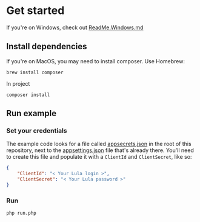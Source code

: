 # Get started

If you're on Windows, check out [ReadMe.Windows.md](README.WINDOWS.md)

## Install dependencies

If you're on MacOS, you may need to install composer.  Use Homebrew:

``` CMD
brew install composer
```

In project
``` CMD
composer install
```

## Run example

### Set your credentials

The example code looks for a file called [appsecrets.json](../../appsecrets.json) in the root of this repository, next to the [appsettings.json](../../appsettings.json) file that's already there.  You'll need to create this file and populate it with a `ClientId` and `ClientSecret`, like so:

``` JSON
{
    "ClientId": "< Your Lula login >",
    "ClientSecret": "< Your Lula password >"
}
```

### Run

``` CMD
php run.php
```